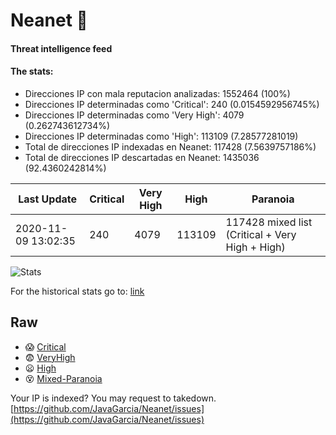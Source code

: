 # Neanet :hocho:
#### Threat intelligence feed
#### The stats:

- Direcciones IP con mala reputacion analizadas: 1552464 (100%)
- Direcciones IP determinadas como 'Critical':  240 (0.0154592956745%)
- Direcciones IP determinadas como 'Very High':  4079 (0.262743612734%)
- Direcciones IP determinadas como 'High':  113109 (7.28577281019)
- Total de direcciones IP indexadas en Neanet:  117428 (7.5639757186%)
- Total de direcciones IP descartadas en Neanet:  1435036 (92.4360242814%)

| Last Update | Critical | Very High | High | Paranoia |
| --- | --- | --- | --- | --- |
| 2020-11-09 13:02:35 | 240 | 4079 | 113109 | 117428 mixed list (Critical + Very High + High)|

![Stats](https://docs.google.com/spreadsheets/d/e/2PACX-1vSnaNMIXVabIpDJjufMlzH7poXnshF3mgd8Is1g9ytUEzVsP5my4Trn8f-xkoLLQ38xpL3HtmUexLo6/pubchart?oid=501124687&format=image)

For the historical stats go to: [link](/stats.csv)
## Raw
- :scream: [Critical](https://raw.githubusercontent.com/JavaGarcia/Neanet/master/blacklists/neanet_critical.txt)
- :fearful: [VeryHigh](https://raw.githubusercontent.com/JavaGarcia/Neanet/master/blacklists/neanet_veryHigh.txtt)
- :frowning: [High](https://raw.githubusercontent.com/JavaGarcia/Neanet/master/blacklists/neanet_high.txt)
- :dizzy_face: [Mixed-Paranoia](https://raw.githubusercontent.com/JavaGarcia/Neanet/master/blacklists/neanet_all.txt)


Your IP is indexed? You may request to takedown. [https://github.com/JavaGarcia/Neanet/issues](https://github.com/JavaGarcia/Neanet/issues)

































































































































































































































































































































































































































































































































































































































































































































































































































































































































































































































































































































































































































































































































































































































































































































































































































































































































































































































































































































































































































































































